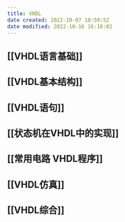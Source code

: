 ```yaml
---
title: VHDL
date created: 2022-10-07 18:59:52
date modified: 2022-10-16 16:16:02
---
```


## [[VHDL语言基础]]

## [[VHDL基本结构]]

## [[VHDL语句]]

## [[状态机在VHDL中的实现]]

## [[常用电路 VHDL程序]]

## [[VHDL仿真]]

## [[VHDL综合]]
